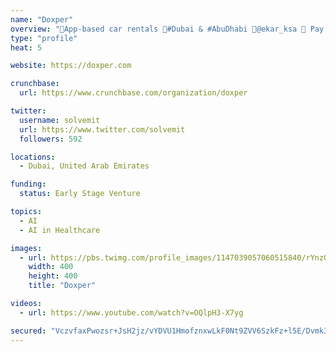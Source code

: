 ```yaml
---
name: "Doxper"
overview: "📱App-based car rentals 📍#Dubai & #AbuDhabi 📍@ekar_ksa 🚙 Pay by the min/hr/day/month 📞800-MYEKAR ➕Tag #myekar"
type: "profile"
heat: 5

website: https://doxper.com

crunchbase:
  url: https://www.crunchbase.com/organization/doxper

twitter:
  username: solvemit
  url: https://www.twitter.com/solvemit
  followers: 592

locations:
  - Dubai, United Arab Emirates

funding:
  status: Early Stage Venture

topics:
  - AI
  - AI in Healthcare

images:
  - url: https://pbs.twimg.com/profile_images/1147039057060515840/rYnzOJXT_400x400.jpg
    width: 400
    height: 400
    title: "Doxper"

videos:
  - url: https://www.youtube.com/watch?v=OQlpH3-X7yg

secured: "VczvfaxPwozsr+JsH2jz/vYDVU1HmofznxwLkF0Nt9ZVV6SzkFz+l5E/Dvmk3zaS3w2d3iNYDTqLfgvRgIxfectRREu09XvMdUeT8P6U1TECqRH7i++ML1+DrO7NToIaZHPO9fyXzwtcIyTFUOp9fxecADT7cv5ZyMxVZdl8WuK9urQmA/erESj2ZIpagznaK88Vov93GWStfwFY19R4x7WmHNqWUEiN53Aa3Dahn1VstKnT4QZBzVBcqzdrVOLFxIdx+n8h1Y7gLFjHPcz8Ni6IV4xZ9SwzMMe3Sd3NuXRjd6gVYKyu3XuRhBiQaAJJ;9B4UE7ZF59dtnpjTC3YeXA=="
---
```


